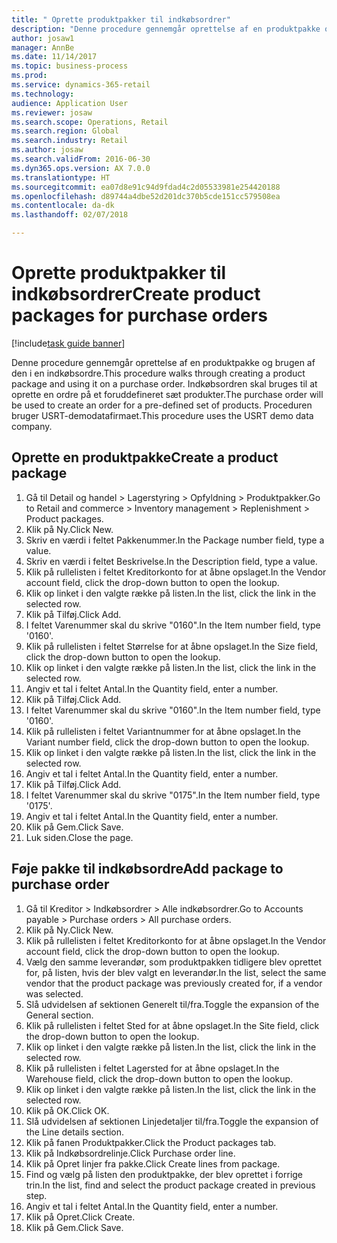 ```yaml
--- 
title: " Oprette produktpakker til indkøbsordrer"
description: "Denne procedure gennemgår oprettelse af en produktpakke og brugen af den i en indkøbsordre."
author: josaw1
manager: AnnBe
ms.date: 11/14/2017
ms.topic: business-process
ms.prod: 
ms.service: dynamics-365-retail
ms.technology: 
audience: Application User
ms.reviewer: josaw
ms.search.scope: Operations, Retail
ms.search.region: Global
ms.search.industry: Retail
ms.author: josaw
ms.search.validFrom: 2016-06-30
ms.dyn365.ops.version: AX 7.0.0
ms.translationtype: HT
ms.sourcegitcommit: ea07d8e91c94d9fdad4c2d05533981e254420188
ms.openlocfilehash: d89744a4dbe52d201dc370b5cde151cc579508ea
ms.contentlocale: da-dk
ms.lasthandoff: 02/07/2018

---
```

# <a name="create-product-packages-for-purchase-orders"></a><span data-ttu-id="67d8e-103"> Oprette produktpakker til indkøbsordrer</span><span class="sxs-lookup"><span data-stu-id="67d8e-103">Create product packages for purchase orders</span></span>

[!include[task guide banner](../includes/task-guide-banner.md)]

<span data-ttu-id="67d8e-104">Denne procedure gennemgår oprettelse af en produktpakke og brugen af den i en indkøbsordre.</span><span class="sxs-lookup"><span data-stu-id="67d8e-104">This procedure walks through creating a product package and using it on a purchase order.</span></span> <span data-ttu-id="67d8e-105">Indkøbsordren skal bruges til at oprette en ordre på et foruddefineret sæt produkter.</span><span class="sxs-lookup"><span data-stu-id="67d8e-105">The purchase order will be used to create an order for a pre-defined set of products.</span></span> <span data-ttu-id="67d8e-106">Proceduren bruger USRT-demodatafirmaet.</span><span class="sxs-lookup"><span data-stu-id="67d8e-106">This procedure uses the USRT demo data company.</span></span>


## <a name="create-a-product-package"></a><span data-ttu-id="67d8e-107">Oprette en produktpakke</span><span class="sxs-lookup"><span data-stu-id="67d8e-107">Create a product package</span></span>
1. <span data-ttu-id="67d8e-108">Gå til Detail og handel > Lagerstyring > Opfyldning > Produktpakker.</span><span class="sxs-lookup"><span data-stu-id="67d8e-108">Go to Retail and commerce > Inventory management > Replenishment > Product packages.</span></span>
2. <span data-ttu-id="67d8e-109">Klik på Ny.</span><span class="sxs-lookup"><span data-stu-id="67d8e-109">Click New.</span></span>
3. <span data-ttu-id="67d8e-110">Skriv en værdi i feltet Pakkenummer.</span><span class="sxs-lookup"><span data-stu-id="67d8e-110">In the Package number field, type a value.</span></span>
4. <span data-ttu-id="67d8e-111">Skriv en værdi i feltet Beskrivelse.</span><span class="sxs-lookup"><span data-stu-id="67d8e-111">In the Description field, type a value.</span></span>
5. <span data-ttu-id="67d8e-112">Klik på rullelisten i feltet Kreditorkonto for at åbne opslaget.</span><span class="sxs-lookup"><span data-stu-id="67d8e-112">In the Vendor account field, click the drop-down button to open the lookup.</span></span>
6. <span data-ttu-id="67d8e-113">Klik op linket i den valgte række på listen.</span><span class="sxs-lookup"><span data-stu-id="67d8e-113">In the list, click the link in the selected row.</span></span>
7. <span data-ttu-id="67d8e-114">Klik på Tilføj.</span><span class="sxs-lookup"><span data-stu-id="67d8e-114">Click Add.</span></span>
8. <span data-ttu-id="67d8e-115">I feltet Varenummer skal du skrive "0160".</span><span class="sxs-lookup"><span data-stu-id="67d8e-115">In the Item number field, type '0160'.</span></span>
9. <span data-ttu-id="67d8e-116">Klik på rullelisten i feltet Størrelse for at åbne opslaget.</span><span class="sxs-lookup"><span data-stu-id="67d8e-116">In the Size field, click the drop-down button to open the lookup.</span></span>
10. <span data-ttu-id="67d8e-117">Klik op linket i den valgte række på listen.</span><span class="sxs-lookup"><span data-stu-id="67d8e-117">In the list, click the link in the selected row.</span></span>
11. <span data-ttu-id="67d8e-118">Angiv et tal i feltet Antal.</span><span class="sxs-lookup"><span data-stu-id="67d8e-118">In the Quantity field, enter a number.</span></span>
12. <span data-ttu-id="67d8e-119">Klik på Tilføj.</span><span class="sxs-lookup"><span data-stu-id="67d8e-119">Click Add.</span></span>
13. <span data-ttu-id="67d8e-120">I feltet Varenummer skal du skrive "0160".</span><span class="sxs-lookup"><span data-stu-id="67d8e-120">In the Item number field, type '0160'.</span></span>
14. <span data-ttu-id="67d8e-121">Klik på rullelisten i feltet Variantnummer for at åbne opslaget.</span><span class="sxs-lookup"><span data-stu-id="67d8e-121">In the Variant number field, click the drop-down button to open the lookup.</span></span>
15. <span data-ttu-id="67d8e-122">Klik op linket i den valgte række på listen.</span><span class="sxs-lookup"><span data-stu-id="67d8e-122">In the list, click the link in the selected row.</span></span>
16. <span data-ttu-id="67d8e-123">Angiv et tal i feltet Antal.</span><span class="sxs-lookup"><span data-stu-id="67d8e-123">In the Quantity field, enter a number.</span></span>
17. <span data-ttu-id="67d8e-124">Klik på Tilføj.</span><span class="sxs-lookup"><span data-stu-id="67d8e-124">Click Add.</span></span>
18. <span data-ttu-id="67d8e-125">I feltet Varenummer skal du skrive "0175".</span><span class="sxs-lookup"><span data-stu-id="67d8e-125">In the Item number field, type '0175'.</span></span>
19. <span data-ttu-id="67d8e-126">Angiv et tal i feltet Antal.</span><span class="sxs-lookup"><span data-stu-id="67d8e-126">In the Quantity field, enter a number.</span></span>
20. <span data-ttu-id="67d8e-127">Klik på Gem.</span><span class="sxs-lookup"><span data-stu-id="67d8e-127">Click Save.</span></span>
21. <span data-ttu-id="67d8e-128">Luk siden.</span><span class="sxs-lookup"><span data-stu-id="67d8e-128">Close the page.</span></span>

## <a name="add-package-to-purchase-order"></a><span data-ttu-id="67d8e-129">Føje pakke til indkøbsordre</span><span class="sxs-lookup"><span data-stu-id="67d8e-129">Add package to purchase order</span></span>
1. <span data-ttu-id="67d8e-130">Gå til Kreditor > Indkøbsordrer > Alle indkøbsordrer.</span><span class="sxs-lookup"><span data-stu-id="67d8e-130">Go to Accounts payable > Purchase orders > All purchase orders.</span></span>
2. <span data-ttu-id="67d8e-131">Klik på Ny.</span><span class="sxs-lookup"><span data-stu-id="67d8e-131">Click New.</span></span>
3. <span data-ttu-id="67d8e-132">Klik på rullelisten i feltet Kreditorkonto for at åbne opslaget.</span><span class="sxs-lookup"><span data-stu-id="67d8e-132">In the Vendor account field, click the drop-down button to open the lookup.</span></span>
4. <span data-ttu-id="67d8e-133">Vælg den samme leverandør, som produktpakken tidligere blev oprettet for, på listen, hvis der blev valgt en leverandør.</span><span class="sxs-lookup"><span data-stu-id="67d8e-133">In the list, select the same vendor that the product package was previously created for, if a vendor was selected.</span></span>
5. <span data-ttu-id="67d8e-134">Slå udvidelsen af sektionen Generelt til/fra.</span><span class="sxs-lookup"><span data-stu-id="67d8e-134">Toggle the expansion of the General section.</span></span>
6. <span data-ttu-id="67d8e-135">Klik på rullelisten i feltet Sted for at åbne opslaget.</span><span class="sxs-lookup"><span data-stu-id="67d8e-135">In the Site field, click the drop-down button to open the lookup.</span></span>
7. <span data-ttu-id="67d8e-136">Klik op linket i den valgte række på listen.</span><span class="sxs-lookup"><span data-stu-id="67d8e-136">In the list, click the link in the selected row.</span></span>
8. <span data-ttu-id="67d8e-137">Klik på rullelisten i feltet Lagersted for at åbne opslaget.</span><span class="sxs-lookup"><span data-stu-id="67d8e-137">In the Warehouse field, click the drop-down button to open the lookup.</span></span>
9. <span data-ttu-id="67d8e-138">Klik op linket i den valgte række på listen.</span><span class="sxs-lookup"><span data-stu-id="67d8e-138">In the list, click the link in the selected row.</span></span>
10. <span data-ttu-id="67d8e-139">Klik på OK.</span><span class="sxs-lookup"><span data-stu-id="67d8e-139">Click OK.</span></span>
11. <span data-ttu-id="67d8e-140">Slå udvidelsen af sektionen Linjedetaljer til/fra.</span><span class="sxs-lookup"><span data-stu-id="67d8e-140">Toggle the expansion of the Line details section.</span></span>
12. <span data-ttu-id="67d8e-141">Klik på fanen Produktpakker.</span><span class="sxs-lookup"><span data-stu-id="67d8e-141">Click the Product packages tab.</span></span>
13. <span data-ttu-id="67d8e-142">Klik på Indkøbsordrelinje.</span><span class="sxs-lookup"><span data-stu-id="67d8e-142">Click Purchase order line.</span></span>
14. <span data-ttu-id="67d8e-143">Klik på Opret linjer fra pakke.</span><span class="sxs-lookup"><span data-stu-id="67d8e-143">Click Create lines from package.</span></span>
15. <span data-ttu-id="67d8e-144">Find og vælg på listen den produktpakke, der blev oprettet i forrige trin.</span><span class="sxs-lookup"><span data-stu-id="67d8e-144">In the list, find and select the product package created in previous step.</span></span>
16. <span data-ttu-id="67d8e-145">Angiv et tal i feltet Antal.</span><span class="sxs-lookup"><span data-stu-id="67d8e-145">In the Quantity field, enter a number.</span></span>
17. <span data-ttu-id="67d8e-146">Klik på Opret.</span><span class="sxs-lookup"><span data-stu-id="67d8e-146">Click Create.</span></span>
18. <span data-ttu-id="67d8e-147">Klik på Gem.</span><span class="sxs-lookup"><span data-stu-id="67d8e-147">Click Save.</span></span>


